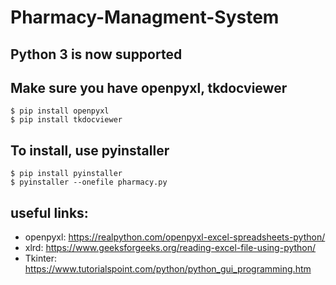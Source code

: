 # Pharmacy-Managment-System
## Python 3 is now supported

## Make sure you have openpyxl, tkdocviewer

```
$ pip install openpyxl
$ pip install tkdocviewer
```


## To install, use pyinstaller
```
$ pip install pyinstaller
$ pyinstaller --onefile pharmacy.py
```

## useful links:
- openpyxl: https://realpython.com/openpyxl-excel-spreadsheets-python/
- xlrd: https://www.geeksforgeeks.org/reading-excel-file-using-python/
- Tkinter: https://www.tutorialspoint.com/python/python_gui_programming.htm
  

